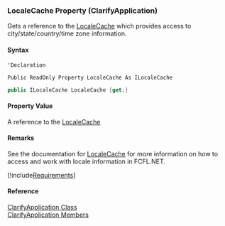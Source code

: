 ﻿### LocaleCache Property (ClarifyApplication)

Gets a reference to the [LocaleCache](fcSDK~FChoice.Foundation.Clarify.LocaleCache.md) which provides access to city/state/country/time zone information.

#### Syntax

```vbnet
'Declaration

Public ReadOnly Property LocaleCache As ILocaleCache
```

```csharp
public ILocaleCache LocaleCache {get;}
```

#### Property Value

A reference to the [LocaleCache](fcSDK~FChoice.Foundation.Clarify.LocaleCache.md)

#### Remarks

See the documentation for [LocaleCache](fcSDK~FChoice.Foundation.Clarify.LocaleCache.md) for more information on how to access and work with locale information in FCFL.NET.

[!include[Requirements](../partials/requirements.md)]

#### Reference

[ClarifyApplication Class](fcSDK~FChoice.Foundation.Clarify.ClarifyApplication.md)  
[ClarifyApplication Members](fcSDK~FChoice.Foundation.Clarify.ClarifyApplication_members.md)